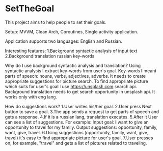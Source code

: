 # SetTheGoal
This project aims to help people to set their goals.

Setup: MVVM, Clean Arch, Coroutines, Single activity application.

Application supports two languages: English and Russian.

Interesting features:
1.Background syntactic analysis of input text 
2.Background translation russian key-words 

Why do I use background syntactic analysis and translation?
Using syntactic analysis I extract key-words from user's goal. 
Key-words I meant parts of speech: nouns, verbs, adjectives, adverbs.
It needs to create appropriate suggestions for picture search.
To find appropriate picture which suits for user's goal I use https://unsplash.com search api.
Background translation needs to get search opportunity in unsplash api. It works only with eng lang.

How do suggestions work?
1.User writes his/her goal.
2.User press Next button to save a goal.
3.The app sends a request to get parts of speech and gets a response.
4.If it is a russian lang, translation executes.
5.After it User can see a list of suggestions.
    For example:
    Input goal: I want to give an opportunity to travel for my family.
    Output suggestions: opportunity, family, want, give, travel.
6.Using suggestions (opportunity, family, want, give, travel) it's easy to find appropriate picture for user's goal.
7.User presses on, for example, "travel" and gets a list of pictures related to traveling.